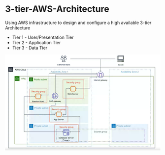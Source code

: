 # 3-tier-AWS-Architecture
Using AWS infrastructure to design and configure a high available 3-tier Architecture
- Tier 1 - User/Presentation Tier
- Tier 2 - Application Tier
- Tier 3 - Data Tier
  
![plot](./Tier3Topology.png)
